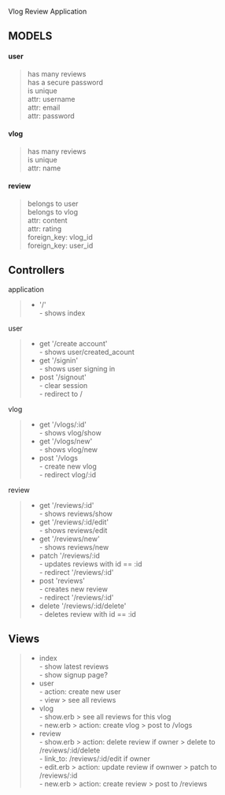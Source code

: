 Vlog Review Application

## MODELS  
#### user    

> has many reviews   
has a secure password  
is unique  
attr: username  
attr: email  
attr: password

#### vlog
> has many reviews  
is unique  
attr: name

#### review  
> belongs to user  
belongs to vlog  
attr: content  
attr: rating  
foreign_key:     vlog_id  
foreign_key: user_id   

## Controllers
    
application
>- '/'  
    -   shows index

user
>- get '/create account'  
    - shows user/created_acount     
>- get '/signin'  
    - shows user signing in  
>- post '/signout'    
    - clear session  
    - redirect to / 

vlog
>- get '/vlogs/:id'  
    - shows vlog/show   
>- get '/vlogs/new'  
    - shows vlog/new  
>- post '/vlogs  
    - create new vlog  
    - redirect vlog/:id  

review
>- get '/reviews/:id'  
    - shows reviews/show  
>- get '/reviews/:id/edit'  
    - shows reviews/edit  
>- get '/reviews/new'  
    - shows reviews/new  
>- patch '/reviews/:id  
    - updates reviews with id == :id  
    - redirect '/reviews/:id'
>- post 'reviews'  
    - creates new review  
    - redirect '/reviews/:id'  
>- delete '/reviews/:id/delete'  
    - deletes review with id == :id  


## Views

>- index  
    - show latest reviews  
    - show signup page?  
>- user  
    - action: create new user  
    - view > see all reviews  
>- vlog  
    - show.erb > see all reviews for this vlog  
    - new.erb > action: create vlog > post to  /vlogs  
>- review  
    - show.erb > action: delete review if owner > delete to /reviews/:id/delete  
    - link_to: /reviews/:id/edit if owner  
    - edit.erb > action: update review if ownwer > patch to /reviews/:id  
    - new.erb > action: create review > post to /reviews  

      